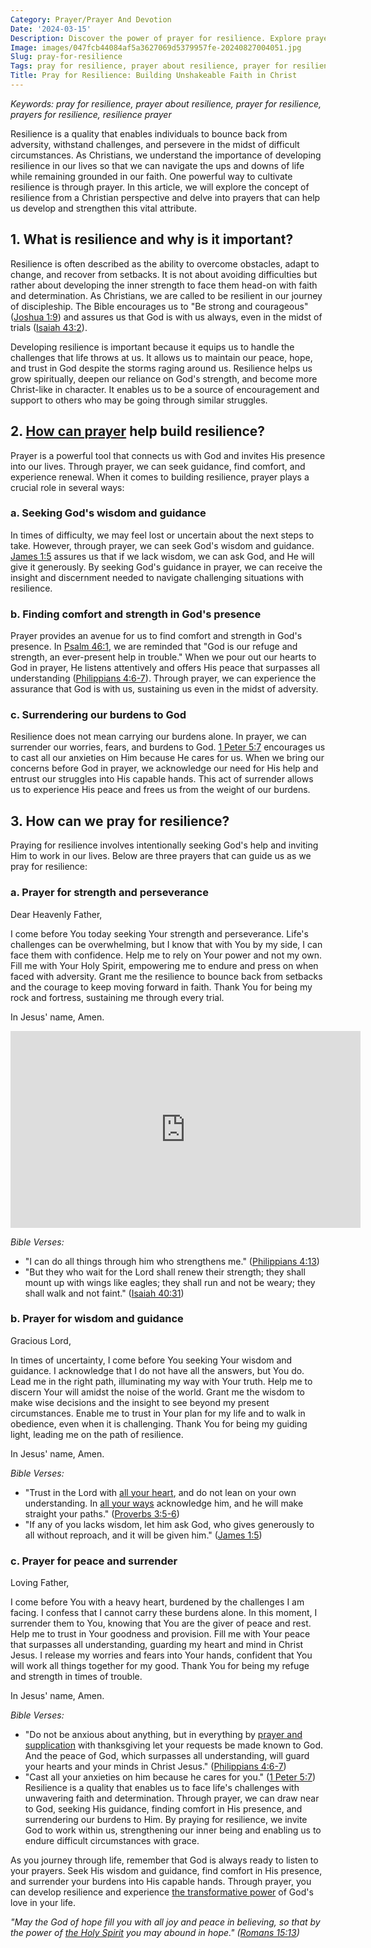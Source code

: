 ```yaml
---
Category: Prayer/Prayer And Devotion
Date: '2024-03-15'
Description: Discover the power of prayer for resilience. Explore prayers and guidance to strengthen your inner strength and overcome challenges. Find inspiration to cultivate resilience through faith.
Image: images/047fcb44084af5a3627069d5379957fe-20240827004051.jpg
Slug: pray-for-resilience
Tags: pray for resilience, prayer about resilience, prayer for resilience, prayers for resilience, resilience prayer
Title: Pray for Resilience: Building Unshakeable Faith in Christ
---
```


*Keywords: pray for resilience, prayer about resilience, prayer for resilience, prayers for resilience, resilience prayer*

Resilience is a quality that enables individuals to bounce back from adversity, withstand challenges, and persevere in the midst of difficult circumstances. As Christians, we understand the importance of developing resilience in our lives so that we can navigate the ups and downs of life while remaining grounded in our faith. One powerful way to cultivate resilience is through prayer. In this article, we will explore the concept of resilience from a Christian perspective and delve into prayers that can help us develop and strengthen this vital attribute.

## 1. What is resilience and why is it important?

Resilience is often described as the ability to overcome obstacles, adapt to change, and recover from setbacks. It is not about avoiding difficulties but rather about developing the inner strength to face them head-on with faith and determination. As Christians, we are called to be resilient in our journey of discipleship. The Bible encourages us to "Be strong and courageous" ([Joshua 1:9](https://www.bibleref.com/Joshua/1/Joshua-1-9.html)) and assures us that God is with us always, even in the midst of trials ([Isaiah 43:2](https://www.bibleref.com/Isaiah/43/Isaiah-43-2.html)).

Developing resilience is important because it equips us to handle the challenges that life throws at us. It allows us to maintain our peace, hope, and trust in God despite the storms raging around us. Resilience helps us grow spiritually, deepen our reliance on God's strength, and become more Christ-like in character. It enables us to be a source of encouragement and support to others who may be going through similar struggles.

## 2. [How can prayer](/prayer-of-hopelessness) help build resilience?

Prayer is a powerful tool that connects us with God and invites His presence into our lives. Through prayer, we can seek guidance, find comfort, and experience renewal. When it comes to building resilience, prayer plays a crucial role in several ways:

### a. Seeking God's wisdom and guidance

In times of difficulty, we may feel lost or uncertain about the next steps to take. However, through prayer, we can seek God's wisdom and guidance. [James 1:5](https://www.bibleref.com/James/1/James-1-5.html) assures us that if we lack wisdom, we can ask God, and He will give it generously. By seeking God's guidance in prayer, we can receive the insight and discernment needed to navigate challenging situations with resilience.

### b. Finding comfort and strength in God's presence

Prayer provides an avenue for us to find comfort and strength in God's presence. In [Psalm 46:1](https://www.bibleref.com/Psalm/46/Psalm-46-1.html), we are reminded that "God is our refuge and strength, an ever-present help in trouble." When we pour out our hearts to God in prayer, He listens attentively and offers His peace that surpasses all understanding ([Philippians 4:6-7](https://www.bibleref.com/Philippians/4/Philippians-4-6.html)). Through prayer, we can experience the assurance that God is with us, sustaining us even in the midst of adversity.

### c. Surrendering our burdens to God

Resilience does not mean carrying our burdens alone. In prayer, we can surrender our worries, fears, and burdens to God. [1 Peter 5:7](https://www.bibleref.com/1-Peter/5/1-Peter-5-7.html) encourages us to cast all our anxieties on Him because He cares for us. When we bring our concerns before God in prayer, we acknowledge our need for His help and entrust our struggles into His capable hands. This act of surrender allows us to experience His peace and frees us from the weight of our burdens.

## 3. How can we pray for resilience?

Praying for resilience involves intentionally seeking God's help and inviting Him to work in our lives. Below are three prayers that can guide us as we pray for resilience:

### a. Prayer for strength and perseverance

Dear Heavenly Father,

I come before You today seeking Your strength and perseverance. Life's challenges can be overwhelming, but I know that with You by my side, I can face them with confidence. Help me to rely on Your power and not my own. Fill me with Your Holy Spirit, empowering me to endure and press on when faced with adversity. Grant me the resilience to bounce back from setbacks and the courage to keep moving forward in faith. Thank You for being my rock and fortress, sustaining me through every trial.

In Jesus' name, Amen.


<iframe width="560" height="315" src="https://www.youtube.com/embed/vZuq-hSJckU" frameborder="0" allow="autoplay; encrypted-media" allowfullscreen></iframe>


*Bible Verses:*

- "I can do all things through him who strengthens me." ([Philippians 4:13](https://www.bibleref.com/Philippians/4/Philippians-4-13.html))
- "But they who wait for the Lord shall renew their strength; they shall mount up with wings like eagles; they shall run and not be weary; they shall walk and not faint." ([Isaiah 40:31](https://www.bibleref.com/Isaiah/40/Isaiah-40-31.html))

### b. Prayer for wisdom and guidance

Gracious Lord,

In times of uncertainty, I come before You seeking Your wisdom and guidance. I acknowledge that I do not have all the answers, but You do. Lead me in the right path, illuminating my way with Your truth. Help me to discern Your will amidst the noise of the world. Grant me the wisdom to make wise decisions and the insight to see beyond my present circumstances. Enable me to trust in Your plan for my life and to walk in obedience, even when it is challenging. Thank You for being my guiding light, leading me on the path of resilience.

In Jesus' name, Amen.

*Bible Verses:*

- "Trust in the Lord with [all your heart](/curriculum-integration), and do not lean on your own understanding. In [all your ways](/devotional-resources) acknowledge him, and he will make straight your paths." ([Proverbs 3:5-6](https://www.bibleref.com/Proverbs/3/Proverbs-3-5.html))
- "If any of you lacks wisdom, let him ask God, who gives generously to all without reproach, and it will be given him." ([James 1:5](https://www.bibleref.com/James/1/James-1-5.html))

### c. Prayer for peace and surrender

Loving Father,

I come before You with a heavy heart, burdened by the challenges I am facing. I confess that I cannot carry these burdens alone. In this moment, I surrender them to You, knowing that You are the giver of peace and rest. Help me to trust in Your goodness and provision. Fill me with Your peace that surpasses all understanding, guarding my heart and mind in Christ Jesus. I release my worries and fears into Your hands, confident that You will work all things together for my good. Thank You for being my refuge and strength in times of trouble.

In Jesus' name, Amen.

*Bible Verses:*

- "Do not be anxious about anything, but in everything by [prayer and supplication](/scripture-on-prayer-and-supplication) with thanksgiving let your requests be made known to God. And the peace of God, which surpasses all understanding, will guard your hearts and your minds in Christ Jesus." ([Philippians 4:6-7](https://www.bibleref.com/Philippians/4/Philippians-4-6.html))
- "Cast all your anxieties on him because he cares for you." ([1 Peter 5:7](https://www.bibleref.com/1-Peter/5/1-Peter-5-7.html))
Resilience is a quality that enables us to face life's challenges with unwavering faith and determination. Through prayer, we can draw near to God, seeking His guidance, finding comfort in His presence, and surrendering our burdens to Him. By praying for resilience, we invite God to work within us, strengthening our inner being and enabling us to endure difficult circumstances with grace.

As you journey through life, remember that God is always ready to listen to your prayers. Seek His wisdom and guidance, find comfort in His presence, and surrender your burdens into His capable hands. Through prayer, you can develop resilience and experience [the transformative power](/journey-to-faith-understanding-and-embracing-christianity) of God's love in your life.

*"May the God of hope fill you with all joy and peace in believing, so that by the power of [the Holy Spirit](/the-origin-of-the-holy-spirit-in-scripture-a-comprehensive-guide) you may abound in hope." ([Romans 15:13](https://www.bibleref.com/Romans/15/Romans-15-13.html))*